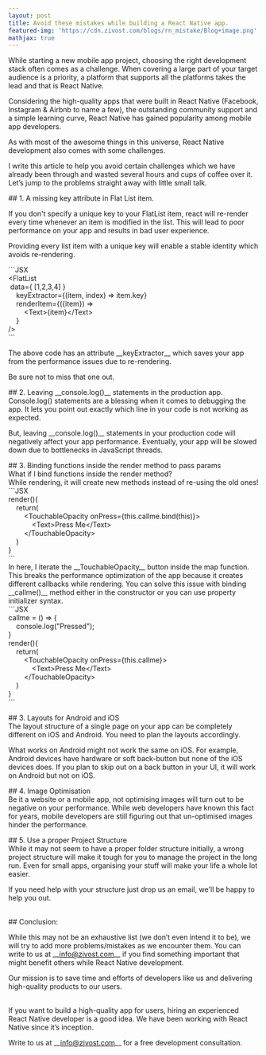 ```yaml
---
layout: post
title: Avoid these mistakes while building a React Native app.
featured-img: 'https://cdn.zivost.com/blogs/rn_mistake/Blog+image.png'
mathjax: true
---
```


While starting a new mobile app project, choosing the right development stack often comes as a challenge. When covering a large part of your target audience is a priority, a platform that supports all the platforms takes the lead and that is React Native.

Considering the high-quality apps that were built in React Native (Facebook, Instagram & Airbnb to name a few), the outstanding community support and a simple learning curve, React Native has gained popularity among mobile app developers.

As with most of the awesome things in this universe, React Native development also comes with some challenges.

I write this article to help you avoid certain challenges which we have already been through and wasted several hours and cups of coffee over it. Let’s jump to the problems straight away with little small talk.

\#\# 1. A missing key attribute in Flat List item.

If you don't specify a unique key to your FlatList item, react will re-render every time whenever an item is modified in the list. This will lead to poor performance on your app and results in bad user experience.

Providing every list item with a unique key will enable a stable identity which avoids re-rendering.

\`\`\`JSX<br>&lt;FlatList<br>&nbsp;data=\{ \[1,2,3,4\] \}<br>&nbsp; &nbsp; keyExtractor=\{(item, index) =&gt; item.key\}<br>&nbsp; &nbsp; renderItem=\{(\{item\}) =&gt;<br>&nbsp; &nbsp; &nbsp; &nbsp; &lt;Text&gt;\{item\}&lt;/Text&gt;<br>&nbsp; &nbsp; \}<br>/&gt;<br>\`\`\`

The above code has an attribute \_\_keyExtractor\_\_ which saves your app from the performance issues due to re-rendering.&nbsp;

Be sure not to miss that one out.

\#\# 2. Leaving \_\_console.log()\_\_ statements in the production app.<br>Console.log() statements are a blessing when it comes to debugging the app. It lets you point out exactly which line in your code is not working as expected.

But, leaving \_\_console.log()\_\_ statements in your production code will negatively affect your app performance. Eventually, your app will be slowed down due to bottlenecks in JavaScript threads.

\#\# 3. Binding functions inside the render method to pass params<br>What if I bind functions inside the render method?<br>While rendering, it will create new methods instead of re-using the old ones\!<br>\`\`\`JSX<br>render()\{<br>&nbsp; &nbsp; return(<br>&nbsp; &nbsp; &nbsp; &nbsp; &lt;TouchableOpacity onPress=\{this.callme.bind(this)\}&gt;<br>&nbsp; &nbsp; &nbsp; &nbsp; &nbsp; &nbsp; &lt;Text&gt;Press Me&lt;/Text&gt;<br>&nbsp; &nbsp; &nbsp; &nbsp; &lt;/TouchableOpacity&gt;<br>&nbsp; &nbsp; )<br>\}<br>\`\`\`<br>In here, I iterate the \_\_TouchableOpacity\_\_ button inside the map function. This breaks the performance optimization of the app because it creates different callbacks while rendering. You can solve this issue with binding \_\_callme()\_\_ method either in the constructor or you can use property initializer syntax.<br>\`\`\`JSX<br>callme = () =&gt; \{<br>&nbsp; &nbsp; console.log("Pressed");<br>\}<br>render()\{<br>&nbsp; &nbsp; return(<br>&nbsp; &nbsp; &nbsp; &nbsp; &lt;TouchableOpacity onPress=\{this.callme\}&gt;<br>&nbsp; &nbsp; &nbsp; &nbsp; &nbsp; &nbsp; &lt;Text&gt;Press Me&lt;/Text&gt;<br>&nbsp; &nbsp; &nbsp; &nbsp; &lt;/TouchableOpacity&gt;<br>&nbsp; &nbsp; )<br>\}<br>\`\`\`

\#\# 3. Layouts for Android and iOS<br>The layout structure of a single page on your app can be completely different on iOS and Android. You need to plan the layouts accordingly.

What works on Android might not work the same on iOS. For example, Android devices have hardware or soft back-button but none of the iOS devices does. If you plan to skip out on a back button in your UI, it will work on Android but not on iOS.

\#\# 4. Image Optimisation<br>Be it a website or a mobile app, not optimising images will turn out to be negative on your performance. While web developers have known this fact for years, mobile developers are still figuring out that un-optimised images hinder the performance.

\#\# 5. Use a proper Project Structure<br>While it may not seem to have a proper folder structure initially, a wrong project structure will make it tough for you to manage the project in the long run. Even for small apps, organising your stuff will make your life a whole lot easier.

If you need help with your structure just drop us an email, we'll be happy to help you out.

<br>\#\# Conclusion:

While this may not be an exhaustive list (we don’t even intend it to be), we will try to add more problems/mistakes as we encounter them. You can write to us at \_\_info@zivost.com\_\_ if you find something important that might benefit others while React Native development.&nbsp;

Our mission is to save time and efforts of developers like us and delivering high-quality products to our users.

<br>If you want to build a high-quality app for users, hiring an experienced React Native developer is a good idea. We have been working with React Native since it’s inception.&nbsp;

Write to us at \_\_info@zivost.com\_\_ for a free development consultation.